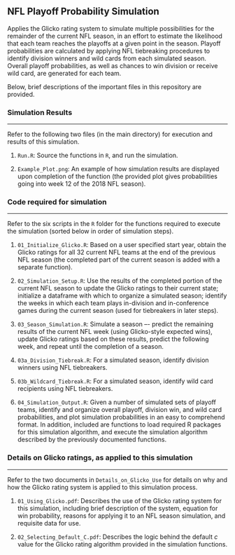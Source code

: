 ## **NFL Playoff Probability Simulation**

Applies the Glicko rating system to simulate multiple possibilities for the remainder of the current NFL season, in an effort to estimate the likelihood that each team reaches the playoffs at a given point in the season. Playoff probabilities are calculated by applying NFL tiebreaking procedures to identify division winners and wild cards from each simulated season. Overall playoff probabilities, as well as chances to win division or receive wild card, are generated for each team.

Below, brief descriptions of the important files in this repository are provided.


### **Simulation Results**

___

Refer to the following two files (in the main directory) for execution and results of this simulation.

1. `Run.R`: Source the functions in `R`, and run the simulation.

2. `Example_Plot.png`: An example of how simulation results are displayed upon completion of the function (the provided plot gives probabilities going into week 12 of the 2018 NFL season).


### **Code required for simulation**

___

Refer to the six scripts in the `R` folder for the functions required to execute the simulation (sorted below in order of simulation steps).

1. `01_Initialize_Glicko.R`: Based on a user specified start year, obtain the Glicko ratings for all 32 current NFL teams at the end of the previous NFL season (the completed part of the current season is added with a separate function).

2. `02_Simulation_Setup.R`: Use the results of the completed portion of the current NFL season to update the Glicko ratings to their current state; initialize a dataframe with which to organize a simulated season; identify the weeks in which each team plays in-division and in-conference games during the current season (used for tiebreakers in later steps).

3. `03_Season_Simulation.R`: Simulate a season –- predict the remaining results of the current NFL week (using Glicko-style expected wins), update Glicko ratings based on these results, predict the following week, and repeat until the completion of a season.

4. `03a_Division_Tiebreak.R`: For a simulated season, identify division winners using NFL tiebreakers.

5. `03b_Wildcard_Tiebreak.R`: For a simulated season, identify wild card recipients using NFL tiebreakers.

6. `04_Simulation_Output.R`: Given a number of simulated sets of playoff teams, identify and organize overall playoff, division win, and wild card probabilities, and plot simulation probabilities in an easy to comprehend format. In addition, included are functions to load required R packages for this simulation algorithm, and execute the simulation algorithm described by the previously documented functions.


### **Details on Glicko ratings, as applied to this simulation**

___

Refer to the two documents in `Details_on_Glicko_Use` for details on why and how the Glicko rating system is applied to this simulation process.

1. `01_Using_Glicko.pdf`: Describes the use of the Glicko rating system for this simulation, including brief description of the system, equation for win probability, reasons for applying it to an NFL season simulation, and requisite data for use.

2. `02_Selecting_Default_C.pdf`: Describes the logic behind the default *c* value for the Glicko rating algorithm provided in the simulation functions.

